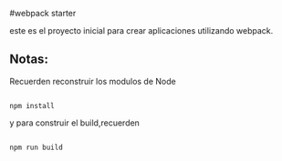 #webpack starter

este es el proyecto inicial para crear aplicaciones utilizando webpack.

## Notas:
Recuerden reconstruir los modulos de Node
```

npm install

`````

y para construir el build,recuerden

````

npm run build